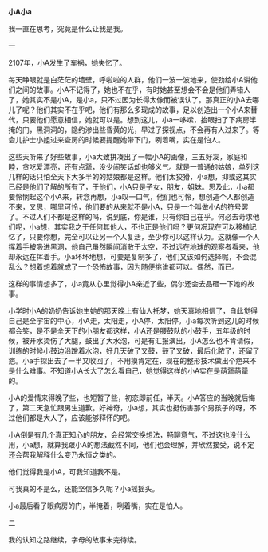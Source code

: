 **小A小a**

我一直在思考，究竟是什么让我是我。

一

2107年，小A发生了车祸，她失忆了。

每天睁眼就是白茫茫的墙壁，呼啦啦的人群，他们一波一波地来，使劲给小A讲他们之间的故事。小A不记得了，她也不在乎，有时她甚至想会不会是他们弄错人了，她其实不是小A，是小a，只不过因为长得太像而被误认了。那真正的小A去哪儿了呢？他们其实不在乎吧，他们有那么多现成的故事，足以创造出一个小A来替代，只要他们愿意相信，她就可以是。想到这儿，小a一哆嗦，抬眼扫了下病房半掩的门，黑洞洞的，隐约渗出些昏黄的光，早过了探视点，不会再有人过来了。等会儿护士小姐过来查房的时候要提醒她带下门，咧着嘴，实在是怕人。

这些天听来了好些故事，小a大致拼凑出了一幅小A的画像，三五好友，家庭和睦，贪吃爱漂亮，还有点犟，没少闹笑话却也够义气。就是一普通的姑娘，单列这几样的话只怕全天下大多半的的姑娘都是这样。他们太狡猾，小a想，抑或这其实已经是他们了解的所有了，于他们，小A只是子女，朋友，姐妹。思及此，小a都要怜悯起这个小A来，转念再想，小a叹一口气，他们也可怜，想创造个人都创造不来，又思，哪里可怜，他们要的从来就不是小A，只是一个叫做小A的符号罢了。不过人们不都是这样的吗，说到底，你是谁，只有你自己在乎。何必去苛求他们呢，小a想，其实我之于任何其他人，不也正是他们吗？更何况现在可以移植记忆了，只要你想，完全可以让另一个人复活，至少你可以这样认为。这就像一个人挥着手被吸进黑洞，他自己虽然瞬间消散于太空，不过远在地球的观察者看来，他却永远在挥着手。小a坏坏地想，可要是复制多了，他们又该如何选择呢，不会混乱么？想着想着就成了一个恐怖故事，因为随便挑谁都可以。偶然，而已。

这样的事情想多了，小a竟从心里觉得小A亲近了些，偶尔还会去品砸一下她的故事。

小学时小A的奶奶告诉她生她的那天晚上有仙人托梦，她天真地相信了，自此觉得自己是全宇宙的中心，小A走，太阳走，小A停，太阳停。小a每次听到这儿的时候都会笑，是不是全天下的小朋友都这样，小A还是腰鼓队的小鼓手，五年级的时候，被开水烫伤了大腿，鼓出了大水泡，可是有汇报演出，小A怎么也不肯请假，训练的时候小鼓边沿蹭着水泡，好几天破了又鼓，鼓了又破，最后化脓了，还留了疤。小a手探出去了一半又收回了，不用摸肯定在，现在的整形技术做出个疤来不是什么难事。不知道小A长大了怎么看自己，她觉得这样的小A实在是萌犟萌犟的。

小A的爱情来得晚了些，也短暂了些，初恋即前任，半天。小A答应的当晚就后悔了，第二天急忙跟男生道歉。好神奇，小a想，其实也挺伤害那个男孩子的呀，不过他们都是大人了，应该能够释怀的吧。

小A倒是有几个真正知心的朋友，会经常交换想法，畅聊意气，不过这也没什么用，小a想，就算我跟小A的想法截然不同，他们也会理解，并欣然接受，说不定还会帮我解释什么变乃永恒之类的。

他们觉得我是小A，可我知道我不是。

可我真的不是么，还能坚信多久呢？小a摇摇头。

小a最后看了眼病房的门，半掩着，咧着嘴，实在是怕人。

二

我的认知之路继续，字母的故事未完待续。 

